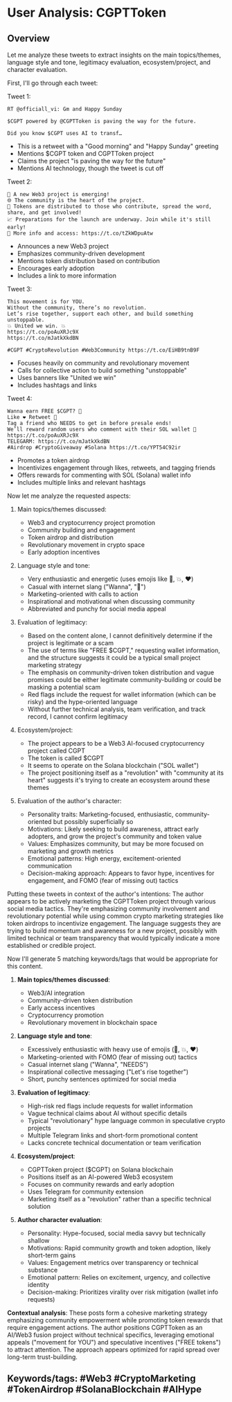 # User Analysis: CGPTToken

## Overview

<think>
Let me analyze these tweets to extract insights on the main topics/themes, language style and tone, legitimacy evaluation, ecosystem/project, and character evaluation.

First, I'll go through each tweet:

Tweet 1:
```
RT @officiall_vi: Gm and Happy Sunday

$CGPT powered by @CGPTToken is paving the way for the future.

Did you know $CGPT uses AI to transf…
```
- This is a retweet with a "Good morning" and "Happy Sunday" greeting
- Mentions $CGPT token and CGPTToken project
- Claims the project "is paving the way for the future"
- Mentions AI technology, though the tweet is cut off

Tweet 2:
```
🚀 A new Web3 project is emerging!
🌐 The community is the heart of the project.
🎁 Tokens are distributed to those who contribute, spread the word, share, and get involved!
📈 Preparations for the launch are underway. Join while it's still early!
📩 More info and access: https://t.co/tZkWDpuAtw
```
- Announces a new Web3 project
- Emphasizes community-driven development
- Mentions token distribution based on contribution
- Encourages early adoption
- Includes a link to more information

Tweet 3:
```
This movement is for YOU.
Without the community, there’s no revolution.
Let’s rise together, support each other, and build something unstoppable.
💥 United we win. 💥
https://t.co/poAuXRJc9X
https://t.co/mJatkXkdBN

#CGPT #CryptoRevolution #Web3Community https://t.co/EiHB9tnB9F
```
- Focuses heavily on community and revolutionary movement
- Calls for collective action to build something "unstoppable"
- Uses banners like "United we win"
- Includes hashtags and links

Tweet 4:
```
Wanna earn FREE $CGPT? 👀
Like ❤️ Retweet 🔁
Tag a friend who NEEDS to get in before presale ends!
We’ll reward random users who comment with their SOL wallet 💸
https://t.co/poAuXRJc9X
TELEGARM: https://t.co/mJatkXkdBN
#Airdrop #CryptoGiveaway #Solana https://t.co/YPT54C92ir
```
- Promotes a token airdrop
- Incentivizes engagement through likes, retweets, and tagging friends
- Offers rewards for commenting with SOL (Solana) wallet info
- Includes multiple links and relevant hashtags

Now let me analyze the requested aspects:

1. Main topics/themes discussed:
   - Web3 and cryptocurrency project promotion
   - Community building and engagement
   - Token airdrop and distribution
   - Revolutionary movement in crypto space
   - Early adoption incentives

2. Language style and tone:
   - Very enthusiastic and energetic (uses emojis like 🚀, 💥, ❤️)
   - Casual with internet slang ("Wanna", "👀")
   - Marketing-oriented with calls to action
   - Inspirational and motivational when discussing community
   - Abbreviated and punchy for social media appeal

3. Evaluation of legitimacy:
   - Based on the content alone, I cannot definitively determine if the project is legitimate or a scam
   - The use of terms like "FREE $CGPT," requesting wallet information, and the structure suggests it could be a typical small project marketing strategy
   - The emphasis on community-driven token distribution and vague promises could be either legitimate community-building or could be masking a potential scam
   - Red flags include the request for wallet information (which can be risky) and the hype-oriented language
   - Without further technical analysis, team verification, and track record, I cannot confirm legitimacy

4. Ecosystem/project:
   - The project appears to be a Web3 AI-focused cryptocurrency project called CGPT
   - The token is called $CGPT
   - It seems to operate on the Solana blockchain ("SOL wallet")
   - The project positioning itself as a "revolution" with "community at its heart" suggests it's trying to create an ecosystem around these themes

5. Evaluation of the author's character:
   - Personality traits: Marketing-focused, enthusiastic, community-oriented but possibly superficially so
   - Motivations: Likely seeking to build awareness, attract early adopters, and grow the project's community and token value
   - Values: Emphasizes community, but may be more focused on marketing and growth metrics
   - Emotional patterns: High energy, excitement-oriented communication
   - Decision-making approach: Appears to favor hype, incentives for engagement, and FOMO (fear of missing out) tactics

Putting these tweets in context of the author's intentions:
The author appears to be actively marketing the CGPTToken project through various social media tactics. They're emphasizing community involvement and revolutionary potential while using common crypto marketing strategies like token airdrops to incentivize engagement. The language suggests they are trying to build momentum and awareness for a new project, possibly with limited technical or team transparency that would typically indicate a more established or credible project.

Now I'll generate 5 matching keywords/tags that would be appropriate for this content.
</think>

1. **Main topics/themes discussed**:
   - Web3/AI integration
   - Community-driven token distribution
   - Early access incentives
   - Cryptocurrency promotion
   - Revolutionary movement in blockchain space

2. **Language style and tone**:
   - Excessively enthusiastic with heavy use of emojis (🚀, 💥, ❤️)
   - Marketing-oriented with FOMO (fear of missing out) tactics
   - Casual internet slang ("Wanna", "NEEDS")
   - Inspirational collective messaging ("Let's rise together")
   - Short, punchy sentences optimized for social media

3. **Evaluation of legitimacy**:
   - High-risk red flags include requests for wallet information
   - Vague technical claims about AI without specific details
   - Typical "revolutionary" hype language common in speculative crypto projects
   - Multiple Telegram links and short-form promotional content
   - Lacks concrete technical documentation or team verification

4. **Ecosystem/project**:
   - CGPTToken project ($CGPT) on Solana blockchain
   - Positions itself as an AI-powered Web3 ecosystem
   - Focuses on community rewards and early adoption
   - Uses Telegram for community extension
   - Marketing itself as a "revolution" rather than a specific technical solution

5. **Author character evaluation**:
   - Personality: Hype-focused, social media savvy but technically shallow
   - Motivations: Rapid community growth and token adoption, likely short-term gains
   - Values: Engagement metrics over transparency or technical substance
   - Emotional pattern: Relies on excitement, urgency, and collective identity
   - Decision-making: Prioritizes virality over risk mitigation (wallet info requests)

**Contextual analysis**:
These posts form a cohesive marketing strategy emphasizing community empowerment while promoting token rewards that require engagement actions. The author positions CGPTToken as an AI/Web3 fusion project without technical specifics, leveraging emotional appeals ("movement for YOU") and speculative incentives ("FREE tokens") to attract attention. The approach appears optimized for rapid spread over long-term trust-building.

**Keywords/tags**:
#Web3 #CryptoMarketing #TokenAirdrop #SolanaBlockchain #AIHype
---
